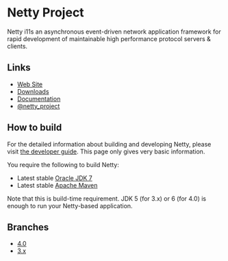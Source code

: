 # Netty Project

Netty i11s an asynchronous event-driven network application framework for rapid development of maintainable high
performance protocol servers & clients.

## Links

* [Web Site](http://netty.io/)
* [Downloads](http://netty.io/downloads.html)
* [Documentation](http://netty.io/wiki/)
* [@netty_project](https://twitter.com/netty_project)

## How to build

For the detailed information about building and developing Netty, please visit [the developer guide](http://netty.io/wiki/developer-guide.html).  This page only gives very basic information.

You require the following to build Netty:

* Latest stable [Oracle JDK 7](http://www.oracle.com/technetwork/java/)
* Latest stable [Apache Maven](http://maven.apache.org/)

Note that this is build-time requirement.  JDK 5 (for 3.x) or 6 (for 4.0) is enough to run your Netty-based
application.

## Branches

* [4.0](https://github.com/netty/netty)
* [3.x](https://github.com/netty/netty/tree/3)

